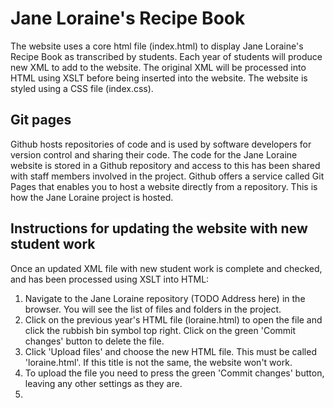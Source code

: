 # Jane Loraine's Recipe Book
The website uses a core html file (index.html) to display Jane Loraine's Recipe Book as transcribed by students.
Each year of students will produce new XML to add to the website. The original XML will be processed into HTML using XSLT before being inserted into the website.
The website is styled using a CSS file (index.css). 

## Git pages
Github hosts repositories of code and is used by software developers for version control and sharing their code. The code for the Jane Loraine website is stored in a 
Github repository and access to this has been shared with staff members involved in the project. Github offers a service called Git Pages that enables you to host a website
directly from a repository. This is how the Jane Loraine project is hosted. 

## Instructions for updating the website with new student work
Once an updated XML file with new student work is complete and checked, and has been processed using XSLT into HTML:
1. Navigate to the Jane Loraine repository (TODO Address here) in the browser. You will see the list of files and folders in the project.
2. Click on the previous year's HTML file (loraine.html) to open the file and click the rubbish bin symbol top right. Click on the green 'Commit changes' button to delete the file.
3. Click 'Upload files' and choose the new HTML file. This must be called 'loraine.html'. If this title is not the same, the website won't work.
4. To upload the file you need to press the green 'Commit changes' button, leaving any other settings as they are.
5. 

